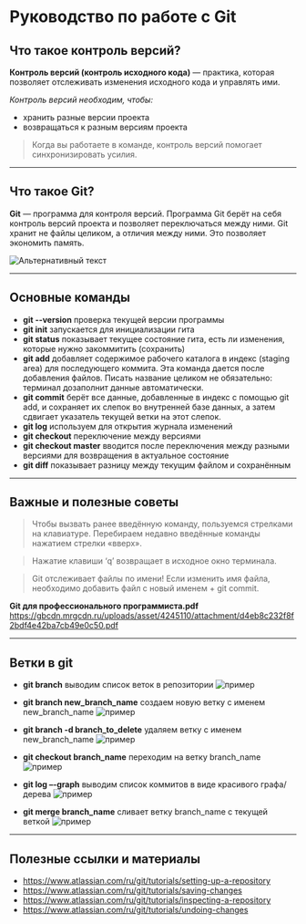 # Руководство по работе с Git

## Что такое контроль версий?

**Контроль версий (контроль исходного кода)** — практика, которая позволяет отслеживать 
изменения исходного кода и управлять ими. 

*Контроль версий необходим, чтобы:*

* хранить разные версии проекта
* возвращаться к разным версиям проекта

>Когда вы работаете в команде, контроль версий помогает синхронизировать усилия.

***

## Что такое Git?

**Git** — программа для контроля версий. Программа Git берёт на себя контроль версий 
проекта и позволяет переключаться между 
ними. Git хранит не файлы целиком, а отличия между ними. Это позволяет экономить память.


![Альтернативный текст](https://fuzeservers.ru/wp-content/uploads/3/0/c/30c29ce4cc08523ecc6e1f205bc207d0.jpeg)

***

## Основные команды 

* **git --version** проверка текущей версии программы
* **git init** запускается для инициализации гита
* **git status** показывает текущее состояние гита, есть ли изменения, которые нужно закоммитить (сохранить)
* **git add** добавляет содержимое рабочего каталога в индекс (staging area) для последующего коммита. Эта команда дается после добавления файлов. Писать название целиком не обязательно: терминал дозаполнит данные автоматически.
* **git commit** берёт все данные, добавленные в индекс с помощью git add, и сохраняет их слепок во внутренней базе данных, а затем сдвигает указатель текущей ветки на этот слепок.
* **git log** используем для открытия журнала изменений
* **git checkout** переключение между версиями
* **git checkout master** вводится после переключения между разными версиями для возвращения в актуальное состояние
* **git diff** показывает разницу между текущим файлом и сохранённым
***

## Важные и полезные советы 
>Чтобы вызвать ранее введённую команду, пользуемся стрелками на клавиатуре. Перебираем недавно введённые команды нажатием стрелки «вверх».

> Нажатие клавиши ‘q’ возвращает в исходное окно терминала.

>Git отслеживает файлы по имени! Если изменить имя файла, необходимо добавить файл с новый именем + git commit.

**Git для профессионального программиста.pdf**
<https://gbcdn.mrgcdn.ru/uploads/asset/4245110/attachment/d4eb8c232f8f2bdf4e42ba7cb49e0c50.pdf>

***
## Ветки в git 

* **git branch** выводим список веток в репозитории
![пример](1.png)

* **git branch new_branch_name** создаем новую ветку с именем new_branch_name
![пример](2.png)

* **git branch -d branch_to_delete** удаляем ветку с именем new_branch_name
![пример](3.png)

* **git checkout branch_name** переходим на ветку branch_name 
![пример](4.png)

* **git log –-graph** выводим список коммитов в виде красивого графа/дерева
![пример](5.png)

* **git merge branch_name** сливает ветку branch_name с текущей веткой
![пример](6.png)


***
## Полезные ссылки и материалы

* <https://www.atlassian.com/ru/git/tutorials/setting-up-a-repository>
* <https://www.atlassian.com/ru/git/tutorials/saving-changes>
* <https://www.atlassian.com/ru/git/tutorials/inspecting-a-repository>
* <https://www.atlassian.com/ru/git/tutorials/undoing-changes>